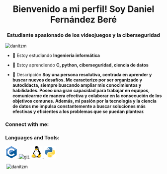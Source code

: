<h1 align="center">Bienvenido a mi perfil! Soy Daniel Fernández Beré</h1>
<h3 align="center">Estudiante apasionado de los videojuegos y la ciberseguridad</h3>

<p align="left"> <img src="https://komarev.com/ghpvc/?username=danitzm&label=Profile%20views&color=0e75b6&style=flat" alt="danitzm" /> </p>

- 🔭 Estoy estudiando **Ingeniería informática**

- 🌱 Estoy aprendiendo **C, python, ciberseguridad, ciencia de datos**

- 💬 Descripción **Soy una persona resolutiva, centrada en aprender y buscar nuevos desafíos. Me caracterizo por ser organizado y autodidacta, siempre buscando ampliar mis conocimientos y habilidades. Poseo una gran capacidad para trabajar en equipos, comunicarme de manera efectiva y colaborar en la consecución de los objetivos comunes. Además, mi pasión por la tecnología y la ciencia de datos me impulsa constantemente a buscar soluciones más efectivas y eficientes a los problemas que se puedan plantear.**

<h3 align="left">Connect with me:</h3>
<p align="left">
</p>

<h3 align="left">Languages and Tools:</h3>
<p align="left"> <a href="https://www.cprogramming.com/" target="_blank" rel="noreferrer"> <img src="https://raw.githubusercontent.com/devicons/devicon/master/icons/c/c-original.svg" alt="c" width="40" height="40"/> </a> <a href="https://git-scm.com/" target="_blank" rel="noreferrer"> <img src="https://www.vectorlogo.zone/logos/git-scm/git-scm-icon.svg" alt="git" width="40" height="40"/> </a> <a href="https://www.linux.org/" target="_blank" rel="noreferrer"> <img src="https://raw.githubusercontent.com/devicons/devicon/master/icons/linux/linux-original.svg" alt="linux" width="40" height="40"/> </a> <a href="https://www.python.org" target="_blank" rel="noreferrer"> <img src="https://raw.githubusercontent.com/devicons/devicon/master/icons/python/python-original.svg" alt="python" width="40" height="40"/> </a> </p>

<p>&nbsp;<img align="center" src="https://github-readme-stats.vercel.app/api?username=danitzm&show_icons=true&locale=en" alt="danitzm" /></p>
